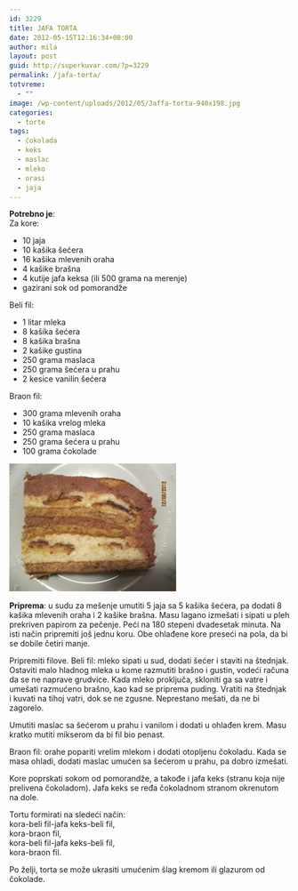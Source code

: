 ```yaml
---
id: 3229
title: JAFA TORTA
date: 2012-05-15T12:16:34+00:00
author: mila
layout: post
guid: http://superkuvar.com/?p=3229
permalink: /jafa-torta/
totvreme:
  - ""
image: /wp-content/uploads/2012/05/Jaffa-torta-940x198.jpg
categories:
  - torte
tags:
  - čokolada
  - keks
  - maslac
  - mleko
  - orasi
  - jaja
---
```

**Potrebno je**:  
Za kore:

  * 10 jaja
  * 10 kašika šećera
  * 16 kašika mlevenih oraha
  * 4 kašike brašna
  * 4 kutije jafa keksa (ili 500 grama na merenje)
  * gazirani sok od pomorandže

Beli fil:

  * 1 litar mleka
  * 8 kašika šećera
  * 8 kašika brašna
  * 2 kašike gustina
  * 250 grama maslaca
  * 250 grama šećera u prahu
  * 2 kesice vanilin šećera

Braon fil:

  * 300 grama mlevenih oraha
  * 10 kašika vrelog mleka
  * 250 grama maslaca
  * 250 grama šećera u prahu
  * 100 grama čokolade

<img class="alignnone size-medium wp-image-3230" title="Jaffa torta" src="/wp-content/uploads/2012/05/Jaffa-torta-e1337082039393-300x230.jpg" alt="" width="300" height="230" /> 

**Priprema**: u sudu za mešenje umutiti 5 jaja sa 5 kašika šećera, pa dodati 8 kašika mlevenih oraha i 2 kašike brašna. Masu lagano izmešati i sipati u pleh prekriven papirom za pečenje. Peći na 180 stepeni dvadesetak minuta. Na isti način pripremiti još jednu koru. Obe ohlađene kore preseći na pola, da bi se dobile četiri manje.

Pripremiti filove. Beli fil: mleko sipati u sud, dodati šećer i staviti na štednjak. Ostaviti malo hladnog mleka u kome razmutiti brašno i gustin, vodeći računa da se ne naprave grudvice. Kada mleko proključa, skloniti ga sa vatre i umešati razmućeno brašno, kao kad se priprema puding. Vratiti na štednjak i kuvati na tihoj vatri, dok se ne zgusne. Neprestano mešati, da ne bi zagorelo.

Umutiti maslac sa šećerom u prahu i vanilom i dodati u ohlađen krem. Masu kratko mutiti mikserom da bi fil bio penast.

Braon fil: orahe popariti vrelim mlekom i dodati otopljenu čokoladu. Kada se masa ohladi, dodati maslac umućen sa šećerom u prahu, pa dobro izmešati.

Kore poprskati sokom od pomorandže, a takođe i jafa keks (stranu koja nije prelivena čokoladom). Jafa keks se ređa čokoladnom stranom okrenutom na dole.

Tortu formirati na sledeći način:  
kora-beli fil-jafa keks-beli fil,  
kora-braon fil,  
kora-beli fil-jafa keks-beli fil,  
kora-braon fil.

Po želji, torta se može ukrasiti umućenim šlag kremom ili glazurom od čokolade.